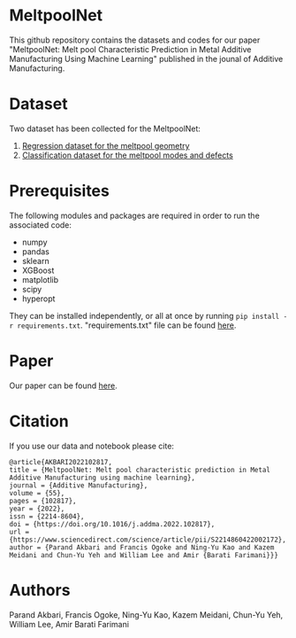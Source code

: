 # MeltpoolNet

This github repository contains the datasets and codes for our paper "MeltpoolNet: Melt pool Characteristic Prediction in Metal Additive Manufacturing Using Machine Learning" published in the jounal of Additive Manufacturing. 
# Dataset
Two dataset has been collected for the MeltpoolNet:
1. [Regression dataset for the meltpool geometry](https://github.com/BaratiLab/MeltpoolNet/blob/main/Data/meltpoolnet_regression.csv)
2. [Classification dataset for the meltpool modes and defects](https://github.com/BaratiLab/MeltpoolNet/blob/main/Data/meltpoolnet_classification.csv) 

# Prerequisites
The following modules and packages are required in order to run the associated code:
* numpy
* pandas
* sklearn
* XGBoost
* matplotlib
* scipy
* hyperopt

They can be installed independently, or all at once by running `pip install -r requirements.txt`. "requirements.txt" file can be found [here](https://github.com/BaratiLab/MeltpoolNet/blob/main/requirements.txt).


# Paper
Our paper can be found [here](https://www.sciencedirect.com/science/article/pii/S2214860422002172).

# Citation
If you use our data and notebook please cite: 

```
@article{AKBARI2022102817,
title = {MeltpoolNet: Melt pool characteristic prediction in Metal Additive Manufacturing using machine learning},
journal = {Additive Manufacturing},
volume = {55},
pages = {102817},
year = {2022},
issn = {2214-8604},
doi = {https://doi.org/10.1016/j.addma.2022.102817},
url = {https://www.sciencedirect.com/science/article/pii/S2214860422002172},
author = {Parand Akbari and Francis Ogoke and Ning-Yu Kao and Kazem Meidani and Chun-Yu Yeh and William Lee and Amir {Barati Farimani}}}
```

# Authors
Parand Akbari, Francis Ogoke, Ning-Yu Kao, Kazem Meidani, Chun-Yu Yeh, William Lee, Amir Barati Farimani
